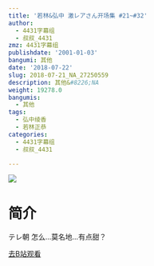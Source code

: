 ```yaml
---
title: '若林&弘中 激レアさん开场集 #21~#32'
author:
  - 4431字幕组
  - 叔叔_4431
zmz: 4431字幕组
publishdate: '2001-01-03'
bangumi: 其他
date: '2018-07-22'
slug: 2018-07-21_NA_27250559
description: 其他&#8226;NA
weight: 19278.0
bangumis:
  - 其他
tags:
  - 弘中绫香
  - 若林正恭
categories:
  - 4431字幕组
  - 叔叔_4431

---
```

![](https://i.imgur.com/vUWFfIp.jpg)
# 简介  
テレ朝
怎么...莫名地...有点甜？  

[去B站观看](https://www.bilibili.com/video/av27250559/)
 
